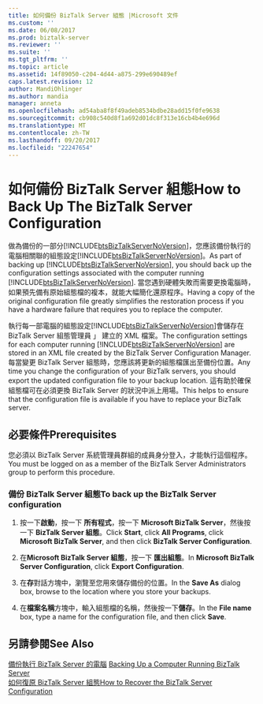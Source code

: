 ```yaml
---
title: 如何備份 BizTalk Server 組態 |Microsoft 文件
ms.custom: ''
ms.date: 06/08/2017
ms.prod: biztalk-server
ms.reviewer: ''
ms.suite: ''
ms.tgt_pltfrm: ''
ms.topic: article
ms.assetid: 14f89050-c204-4d44-a875-299e690489ef
caps.latest.revision: 12
author: MandiOhlinger
ms.author: mandia
manager: anneta
ms.openlocfilehash: ad54aba8f8f49adeb8534bdbe28add15f0fe9638
ms.sourcegitcommit: cb908c540d8f1a692d01dc8f313e16cb4b4e696d
ms.translationtype: MT
ms.contentlocale: zh-TW
ms.lasthandoff: 09/20/2017
ms.locfileid: "22247654"
---
```

# <a name="how-to-back-up-the-biztalk-server-configuration"></a><span data-ttu-id="39453-102">如何備份 BizTalk Server 組態</span><span class="sxs-lookup"><span data-stu-id="39453-102">How to Back Up The BizTalk Server Configuration</span></span>
<span data-ttu-id="39453-103">做為備份的一部分[!INCLUDE[btsBizTalkServerNoVersion](../includes/btsbiztalkservernoversion-md.md)]，您應該備份執行的電腦相關聯的組態設定[!INCLUDE[btsBizTalkServerNoVersion](../includes/btsbiztalkservernoversion-md.md)]。</span><span class="sxs-lookup"><span data-stu-id="39453-103">As part of backing up [!INCLUDE[btsBizTalkServerNoVersion](../includes/btsbiztalkservernoversion-md.md)], you should back up the configuration settings associated with the computer running [!INCLUDE[btsBizTalkServerNoVersion](../includes/btsbiztalkservernoversion-md.md)].</span></span> <span data-ttu-id="39453-104">當您遇到硬體失敗而需要更換電腦時，如果預先備有原始組態檔的複本，就能大幅簡化還原程序。</span><span class="sxs-lookup"><span data-stu-id="39453-104">Having a copy of the original configuration file greatly simplifies the restoration process if you have a hardware failure that requires you to replace the computer.</span></span>  
  
 <span data-ttu-id="39453-105">執行每一部電腦的組態設定[!INCLUDE[btsBizTalkServerNoVersion](../includes/btsbiztalkservernoversion-md.md)]會儲存在 BizTalk Server 組態管理員 」 建立的 XML 檔案。</span><span class="sxs-lookup"><span data-stu-id="39453-105">The configuration settings for each computer running [!INCLUDE[btsBizTalkServerNoVersion](../includes/btsbiztalkservernoversion-md.md)] are stored in an XML file created by the BizTalk Server Configuration Manager.</span></span> <span data-ttu-id="39453-106">每當變更 BizTalk Server 組態時，您應該將更新的組態檔匯出至備份位置。</span><span class="sxs-lookup"><span data-stu-id="39453-106">Any time you change the configuration of your BizTalk servers, you should export the updated configuration file to your backup location.</span></span> <span data-ttu-id="39453-107">這有助於確保組態檔可在必須更換 BizTalk Server 的狀況中派上用場。</span><span class="sxs-lookup"><span data-stu-id="39453-107">This helps to ensure that the configuration file is available if you have to replace your BizTalk server.</span></span>  
  
## <a name="prerequisites"></a><span data-ttu-id="39453-108">必要條件</span><span class="sxs-lookup"><span data-stu-id="39453-108">Prerequisites</span></span>  
 <span data-ttu-id="39453-109">您必須以 BizTalk Server 系統管理員群組的成員身分登入，才能執行這個程序。</span><span class="sxs-lookup"><span data-stu-id="39453-109">You must be logged on as a member of the BizTalk Server Administrators group to perform this procedure.</span></span>  
  
### <a name="to-back-up-the-biztalk-server-configuration"></a><span data-ttu-id="39453-110">備份 BizTalk Server 組態</span><span class="sxs-lookup"><span data-stu-id="39453-110">To back up the BizTalk Server configuration</span></span>  
  
1.  <span data-ttu-id="39453-111">按一下**啟動**，按一下 **所有程式**，按一下  **Microsoft BizTalk Server**，然後按一下  **BizTalk Server 組態**。</span><span class="sxs-lookup"><span data-stu-id="39453-111">Click **Start**, click **All Programs**, click **Microsoft BizTalk Server**, and then click **BizTalk Server Configuration**.</span></span>  
  
2.  <span data-ttu-id="39453-112">在**Microsoft BizTalk Server 組態**，按一下 **匯出組態**。</span><span class="sxs-lookup"><span data-stu-id="39453-112">In **Microsoft BizTalk Server Configuration**, click **Export Configuration**.</span></span>  
  
3.  <span data-ttu-id="39453-113">在**存**對話方塊中，瀏覽至您用來儲存備份的位置。</span><span class="sxs-lookup"><span data-stu-id="39453-113">In the **Save As** dialog box, browse to the location where you store your backups.</span></span>  
  
4.  <span data-ttu-id="39453-114">在**檔案名稱**方塊中，輸入組態檔的名稱，然後按一下**儲存**。</span><span class="sxs-lookup"><span data-stu-id="39453-114">In the **File name** box, type a name for the configuration file, and then click **Save**.</span></span>  
  
## <a name="see-also"></a><span data-ttu-id="39453-115">另請參閱</span><span class="sxs-lookup"><span data-stu-id="39453-115">See Also</span></span>  
 <span data-ttu-id="39453-116">[備份執行 BizTalk Server 的電腦](../core/backing-up-a-computer-running-biztalk-server.md) </span><span class="sxs-lookup"><span data-stu-id="39453-116">[Backing Up a Computer Running BizTalk Server](../core/backing-up-a-computer-running-biztalk-server.md) </span></span>  
 [<span data-ttu-id="39453-117">如何復原 BizTalk Server 組態</span><span class="sxs-lookup"><span data-stu-id="39453-117">How to Recover the BizTalk Server Configuration</span></span>](../core/how-to-recover-the-biztalk-server-configuration.md)